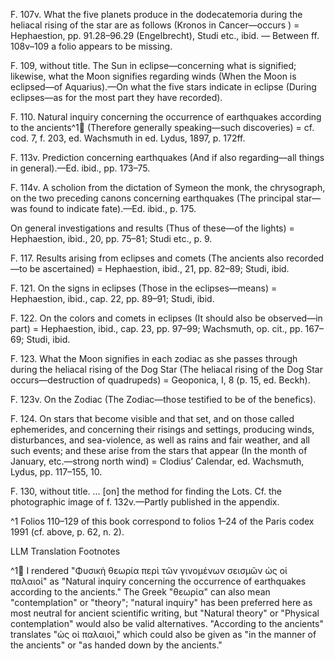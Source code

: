 F. 107v. What the five planets produce in the dodecatemoria during the heliacal rising of the star are as follows (Kronos in Cancer—occurs <sic>) = Hephaestion, pp. 91.28–96.29 (Engelbrecht), Studi etc., ibid. — Between ff. 108v–109 a folio appears to be missing.

F. 109, without title. The Sun in eclipse—concerning what is signified; likewise, what the Moon signifies regarding winds (When the Moon is eclipsed—of Aquarius).—On what the five stars indicate in eclipse (During eclipses—as for the most part they have recorded).

F. 110. Natural inquiry concerning the occurrence of earthquakes according to the ancients^1🤖 (Therefore generally speaking—such discoveries) = cf. cod. 7, f. 203, ed. Wachsmuth in ed. Lydus, 1897, p. 172ff.

F. 113v. Prediction concerning earthquakes (And if also regarding—all things in general).—Ed. ibid., pp. 173–75.

F. 114v. A scholion from the dictation of Symeon the monk, the chrysograph, on the two preceding canons concerning earthquakes (The principal star—was found to indicate fate).—Ed. ibid., p. 175.

On general investigations and results (Thus of these—of the lights) = Hephaestion, ibid., 20, pp. 75–81; Studi etc., p. 9.

F. 117. Results arising from eclipses and comets (The ancients also recorded—to be ascertained) = Hephaestion, ibid., 21, pp. 82–89; Studi, ibid.

F. 121. On the signs in eclipses (Those in the eclipses—means) = Hephaestion, ibid., cap. 22, pp. 89–91; Studi, ibid.

F. 122. On the colors and comets in eclipses (It should also be observed—in part) = Hephaestion, ibid., cap. 23, pp. 97–99; Wachsmuth, op. cit., pp. 167–69; Studi, ibid.

F. 123. What the Moon signifies in each zodiac as she passes through during the heliacal rising of the Dog Star (The heliacal rising of the Dog Star occurs—destruction of quadrupeds) = Geoponica, I, 8 (p. 15, ed. Beckh).

F. 123v. On the Zodiac (The Zodiac—those testified to be of the benefics).

F. 124. On stars that become visible and that set, and on those called ephemerides, and concerning their risings and settings, producing winds, disturbances, and sea-violence, as well as rains and fair weather, and all such events; and these arise from the stars that appear (In the month of January, etc.—strong north wind) = Clodius’ Calendar, ed. Wachsmuth, Lydus, pp. 117–155, 10.

F. 130, without title. <Paulus Alexandrinus>... [on] the method for finding the Lots. Cf. the photographic image of f. 132v.—Partly published in the appendix.

^1 Folios 110–129 of this book correspond to folios 1–24 of the Paris codex 1991 (cf. above, p. 62, n. 2).



LLM Translation Footnotes

^1🤖 I rendered "Φυσικὴ θεωρία περὶ τῶν γινομένων σεισμῶν ὡς οἱ παλαιοἰ" as "Natural inquiry concerning the occurrence of earthquakes according to the ancients." The Greek "θεωρία" can also mean "contemplation" or "theory"; "natural inquiry" has been preferred here as most neutral for ancient scientific writing, but "Natural theory" or "Physical contemplation" would also be valid alternatives. "According to the ancients" translates "ὡς οἱ παλαιοἰ," which could also be given as "in the manner of the ancients" or "as handed down by the ancients."